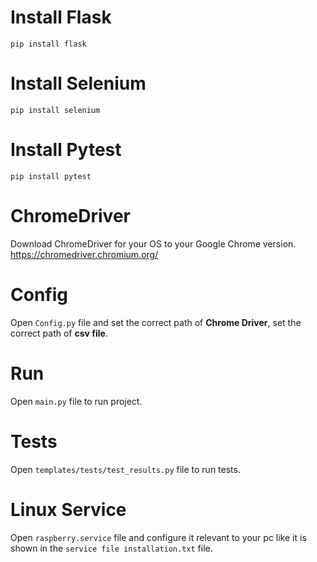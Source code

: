 # Install Flask

`pip install flask`

# Install Selenium

`pip install selenium`

# Install Pytest

`pip install pytest`

# ChromeDriver

Download ChromeDriver for your OS to your Google Chrome version.
https://chromedriver.chromium.org/

# Config

Open `Config.py` file and set the correct path of **Chrome Driver**, set the correct path of **csv file**.

# Run

Open `main.py` file to run project.

# Tests

Open `templates/tests/test_results.py` file to run tests.

# Linux Service

Open `raspberry.service` file and configure it relevant to your pc like it is shown in
the `service file installation.txt` file.
